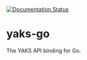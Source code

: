 [![Documentation Status](https://readthedocs.org/projects/yaks-go/badge/?version=latest)](https://yaks-go.readthedocs.io/en/latest/?badge=latest)

# yaks-go
The YAKS API binding for Go.
